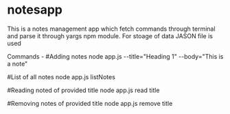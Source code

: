# notesapp

This is a notes management app which fetch commands through terminal and parse it through yargs npm module.
For stoage of data JASON file is used

Commands - 
#Adding notes
node app.js --title="Heading 1" --body="This is a note"

#List of all notes
node app.js listNotes

#Reading noted of provided title
node app.js read title

#Removing notes of provided title
node app.js remove title
